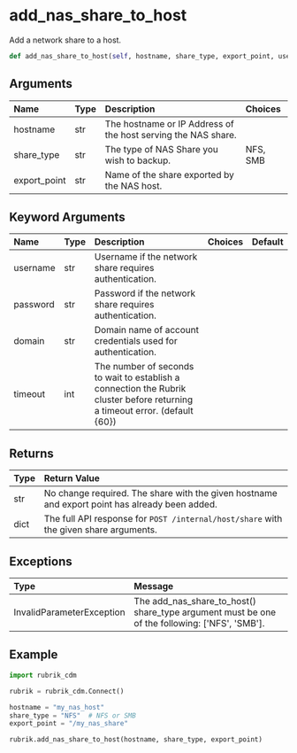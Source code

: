 # add\_nas\_share\_to\_host

Add a network share to a host.

```python
def add_nas_share_to_host(self, hostname, share_type, export_point, username=None, password=None, domain=None, timeout=60):
```

## Arguments

| Name | Type | Description | Choices |
| :--- | :--- | :--- | :--- |
| hostname | str | The hostname or IP Address of the host serving the NAS share. |  |
| share\_type | str | The type of NAS Share you wish to backup. | NFS, SMB |
| export\_point | str | Name of the share exported by the NAS host. |  |

## Keyword Arguments

| Name | Type | Description | Choices | Default |
| :--- | :--- | :--- | :--- | :--- |
| username | str | Username if the network share requires authentication. |  |  |
| password | str | Password if the network share requires authentication. |  |  |
| domain | str | Domain name of account credentials used for authentication. |  |  |
| timeout | int | The number of seconds to wait to establish a connection the Rubrik cluster before returning a timeout error. \(default {60}\) |  |  |

## Returns

| Type | Return Value |
| :--- | :--- |
| str | No change required. The share with the given hostname and export point has already been added. |
| dict | The full API response for `POST /internal/host/share` with the given share arguments. |

## Exceptions

| Type | Message |
| :--- | :--- |
| InvalidParameterException | The add\_nas\_share\_to\_host\(\) share\_type argument must be one of the following: \['NFS', 'SMB'\]. |

## Example

```python
import rubrik_cdm

rubrik = rubrik_cdm.Connect()

hostname = "my_nas_host"
share_type = "NFS"  # NFS or SMB
export_point = "/my_nas_share"

rubrik.add_nas_share_to_host(hostname, share_type, export_point)
```

